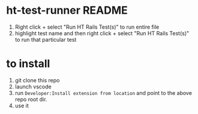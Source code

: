 # ht-test-runner README

1. Right click + select "Run HT Rails Test(s)" to run entire file 
2. highlight test name and then right click + select "Run HT Rails Test(s)" to run that particular test 


# to install

1. git clone this repo
3. launch vscode
2. run `Developer:Install extension from location` and point to the above repo root dir.
3. use it

